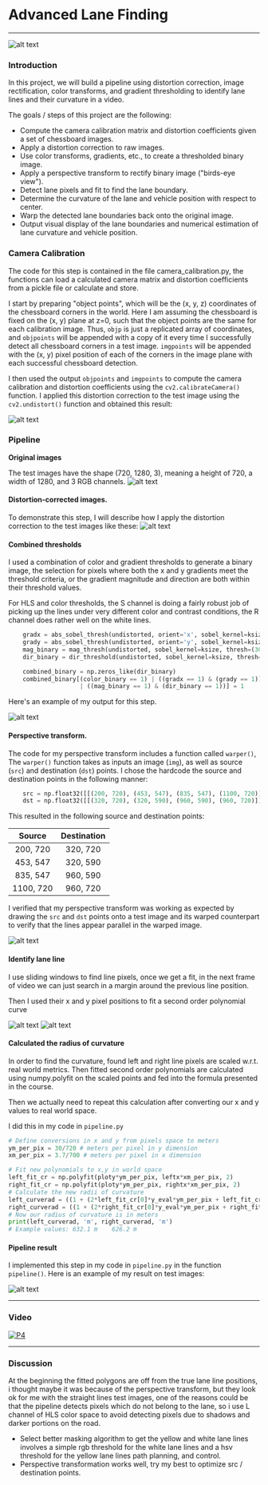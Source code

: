 # **Advanced Lane Finding**
***

![alt text][image1]

### Introduction

In this project, we will build a pipeline using distortion correction, image rectification, color transforms, and gradient thresholding to identify lane lines and their curvature in a video.


The goals / steps of this project are the following:

* Compute the camera calibration matrix and distortion coefficients given a set of chessboard images.
* Apply a distortion correction to raw images.
* Use color transforms, gradients, etc., to create a thresholded binary image.
* Apply a perspective transform to rectify binary image ("birds-eye view").
* Detect lane pixels and fit to find the lane boundary.
* Determine the curvature of the lane and vehicle position with respect to center.
* Warp the detected lane boundaries back onto the original image.
* Output visual display of the lane boundaries and numerical estimation of lane curvature and vehicle position.

[//]: # (Image References)

[image1]: ./resources/preface.png "Preface"
[image2]: ./resources/undistorted.png "Undistorted"
[image3]: ./resources/original_images.png "Original"
[image4]: ./resources/undistorted_images.png "Undistorted Images"
[image5]: ./resources/combined.png "Combined Thresholds"
[image6]: ./resources/warped.png "Perspective Transform"
[image7]: ./resources/sliding_window.png "Sliding Window"
[image8]: ./resources/sliding_window2.png "Sliding Window 2"
[image9]: ./resources/final.png "Pipeline Output"



### Camera Calibration


The code for this step is contained in the file camera_calibration.py, the functions can load a calculated camera matrix and distortion coefficients from a pickle file or calculate and store.

I start by preparing "object points", which will be the (x, y, z) coordinates of the chessboard corners in the world. Here I am assuming the chessboard is fixed on the (x, y) plane at z=0, such that the object points are the same for each calibration image.  Thus, `objp` is just a replicated array of coordinates, and `objpoints` will be appended with a copy of it every time I successfully detect all chessboard corners in a test image.  `imgpoints` will be appended with the (x, y) pixel position of each of the corners in the image plane with each successful chessboard detection.

I then used the output `objpoints` and `imgpoints` to compute the camera calibration and distortion coefficients using the `cv2.calibrateCamera()` function.  I applied this distortion correction to the test image using the `cv2.undistort()` function and obtained this result:

![alt text][image2]

### Pipeline

**Original images**

The test images have the shape (720, 1280, 3), meaning a height of 720, a width of 1280, and 3 RGB channels.
![alt text][image3]

#### Distortion-corrected images.

To demonstrate this step, I will describe how I apply the distortion correction to the test images like these:
![alt text][image4]

#### Combined thresholds


I used a combination of color and gradient thresholds to generate a binary image, the selection for pixels where both the x and y gradients meet the threshold criteria, or the gradient magnitude and direction are both within their threshold values.

For HLS and color thresholds, the S channel is doing a fairly robust job of picking up the lines under very different color and contrast conditions, the R channel does rather well on the white lines.

```python
    gradx = abs_sobel_thresh(undistorted, orient='x', sobel_kernel=ksize, thresh=(20, 100))
    grady = abs_sobel_thresh(undistorted, orient='y', sobel_kernel=ksize, thresh=(20, 100))
    mag_binary = mag_thresh(undistorted, sobel_kernel=ksize, thresh=(30, 100))
    dir_binary = dir_threshold(undistorted, sobel_kernel=ksize, thresh=(0.7, 1.3))

    combined_binary = np.zeros_like(dir_binary)
    combined_binary[(color_binary == 1) | ((gradx == 1) & (grady == 1)) \
                    | ((mag_binary == 1) & (dir_binary == 1))] = 1
```
Here's an example of my output for this step.

![alt text][image5]

#### Perspective transform.

The code for my perspective transform includes a function called `warper()`, The `warper()` function takes as inputs an image (`img`), as well as source (`src`) and destination (`dst`) points.  I chose the hardcode the source and destination points in the following manner:

```python
    src = np.float32([[(200, 720), (453, 547), (835, 547), (1100, 720)]])
    dst = np.float32([[(320, 720), (320, 590), (960, 590), (960, 720)]])
```

This resulted in the following source and destination points:

| Source        | Destination   |
|:-------------:|:-------------:|
| 200, 720      | 320, 720        |
| 453, 547      | 320, 590      |
| 835, 547     | 960, 590      |
| 1100, 720      | 960, 720        |

I verified that my perspective transform was working as expected by drawing the `src` and `dst` points onto a test image and its warped counterpart to verify that the lines appear parallel in the warped image.

![alt text][image6]


#### Identify lane line

I use sliding windows to find line pixels, once we get a fit, in the next frame of video we can just search in a margin around the previous line position.

Then I used their x and y pixel positions to fit a second order polynomial curve

![alt text][image7]
![alt text][image8]

#### Calculated the radius of curvature

In order to find the curvature, found left and right line pixels are scaled w.r.t. real world metrics. Then fitted second order polynomials are calculated using numpy.polyfit on the scaled points and fed into the formula presented in the course.

Then we actually need to repeat this calculation after converting our x and y values to real world space.

I did this in my code in `pipeline.py`

```python
# Define conversions in x and y from pixels space to meters
ym_per_pix = 30/720 # meters per pixel in y dimension
xm_per_pix = 3.7/700 # meters per pixel in x dimension

# Fit new polynomials to x,y in world space
left_fit_cr = np.polyfit(ploty*ym_per_pix, leftx*xm_per_pix, 2)
right_fit_cr = np.polyfit(ploty*ym_per_pix, rightx*xm_per_pix, 2)
# Calculate the new radii of curvature
left_curverad = ((1 + (2*left_fit_cr[0]*y_eval*ym_per_pix + left_fit_cr[1])**2)**1.5) / np.absolute(2*left_fit_cr[0])
right_curverad = ((1 + (2*right_fit_cr[0]*y_eval*ym_per_pix + right_fit_cr[1])**2)**1.5) / np.absolute(2*right_fit_cr[0])
# Now our radius of curvature is in meters
print(left_curverad, 'm', right_curverad, 'm')
# Example values: 632.1 m    626.2 m
```

#### Pipeline result

I implemented this step in my code in `pipeline.py` in the function `pipeline()`.  Here is an example of my result on test images:

![alt text][image9]

---

### Video



[![P4](https://img.youtube.com/vi/xrX9KBEZ2Z0/0.jpg)](https://www.youtube.com/watch?v=xrX9KBEZ2Z0 "Advanced Lane Finding")


---

### Discussion

At the beginning the fitted polygons are off from the true lane line positions, i thought maybe it was because of the perspective transform, but they look ok for me with the straight lines test images, one of the reasons could be that the pipeline detects pixels which do not belong to the lane, so i use L channel of HLS color space to avoid detecting pixels due to shadows and darker portions on the road.

* Select better masking algorithm to get the yellow and white lane lines involves a simple rgb threshold for the white lane lines and a hsv threshold for the yellow lane lines
path planning, and control.
* Perspective transformation works well, try my best to optimize src / destination points.
